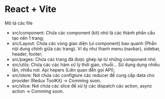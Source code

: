 # React + Vite

Mô tả các file 
- src/component: Chứa các component (kit) nhỏ là các thành phần cấu tạo nên 1 trang;
- src/Layout: Chứa các vùng giao diện (ui component) bao quanh <Outlet/> (Phần nội dung chính giữa các trang). Ví dụ như thanh menu (navbar), sidebar, header, footer;
- src/pages: Chứa các trang đã được ghép lại từ những component nhỏ
- src/utils: Chứa các các hàm xử lý thời gian, chuỗi... Sử dụng dụng nhiều lần, nhiều nơi. Api hepers (Liên quan đến gọi API);
- src/store: Nơi chứa các configture các reducer để cung cấp data cho provider (Redux ToolKit) -> Comming soon.
- src/slice: Nơi chứa các slice để xử lý các dispatch các action, async action -> Comming soon.